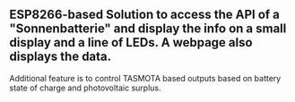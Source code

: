 ESP8266-based Solution to access the API of a "Sonnenbatterie" and display the info on a small display and a line of LEDs. A webpage also displays the data.
-
Additional feature is to control TASMOTA based outputs based on battery state of charge and photovoltaic surplus.
